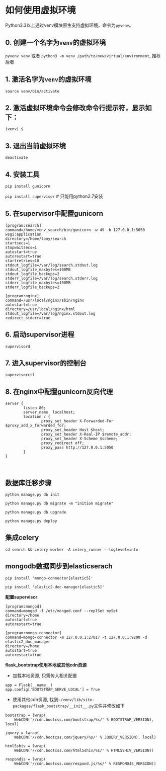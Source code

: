 # 如何使用虚拟环境

Python3.3以上通过venv模块原生支持虚拟环境，命令为`pyvenv`。

##  0. 创建一个名字为`venv`的虚拟环境

`pyvenv venv` 或者 `python3 -m venv /path/to/new/virtual/environment`, 推荐后者

## 1. 激活名字为`venv`的虚拟环境

`source venv/bin/activate`

## 2. 激活虚拟环境命令会修改命令行提示符，显示如下：

`(venv) $`

## 3. 退出当前虚拟环境

`deactivate`

## 4. 安装工具

`pip install gunicorn`

`pip install supervisor` # 只能用python2.7安装

## 5. 在supervisor中配置gunicorn

```
[program:search]
command=/home/venv_search/bin/gunicorn -w 49 -b 127.0.0.1:5050 wsgi:application
directory=/home/tony/search
startsecs=1
stopwaitsecs=1
autostart=true
autorestart=true
startretries=10
stdout_logfile=/var/log/search.stdout.log
stdout_logfile_maxbytes=100MB
stdout_logfile_backups=2
stderr_logfile=/var/log/search.stderr.log
stderr_logfile_maxbytes=100MB
stderr_logfile_backups=2

[program:nginx]
command=/usr/local/nginx/sbin/nginx
autostart=true
directory=/usr/local/nginx/html
stdout_logfile=/var/log/nginx.stdout.log
redirect_stderr=true
```

## 6. 启动supervisor进程

`supervisord`

## 7. 进入supervisor的控制台

`supervisorctl`

## 8. 在nginx中配置gunicorn反向代理

```
server {
        listen 80;
        server_name  localhost;
        location / {
                proxy_set_header X-Forwarded-For $proxy_add_x_forwarded_for;
                proxy_set_header Host $host;
                proxy_set_header X-Real-IP $remote_addr;
                proxy_set_header X-Scheme $scheme;
                proxy_redirect off;
                proxy_pass http://127.0.0.1:5050
        }
}

```

<br/>

## 数据库迁移步骤

`python manage.py db init`

`python manage.py db migrate -m "inition migrate"`

`python manage.py db upgrade`

`python manage.py deploy`


## 集成celery

`cd search && celery worker -A celery_runner --loglevel=info`


## mongodb数据同步到elasticserach

`pip install 'mongo-connector[elastic5]'`

`pip install 'elastic2-doc-manager[elastic5]'`

**配置supervisor**

```
[program:mongod]
command=mongod -f /etc/mongod.conf --replSet mySet
directory=/home
autostart=true
autorestart=true

[program:mongo-connector]
command=mongo-connector -m 127.0.0.1:27017 -t 127.0.0.1:9200 -d elastic2_doc_manager
directory=/home
autostart=true
autorestart=true
```

**flask_bootstrap使用本地或其他cdn资源**

- 加载本地资源, 只需传入相关配置

```
app = Flask(__name__)
app.config['BOOTSTRAP_SERVE_LOCAL'] = True
```

- 使用其他cdn资源, 找到`~/venv/lib/site-packages/flask_bootstrap/__init__.py`文件并修改如下

```
bootstrap = lwrap(
    WebCDN('//cdn.bootcss.com/bootstrap/%s/' % BOOTSTRAP_VERSION), local)

jquery = lwrap(
    WebCDN('//cdn.bootcss.com/jquery/%s/' % JQUERY_VERSION), local)

html5shiv = lwrap(
    WebCDN('//cdn.bootcss.com/html5shiv/%s/' % HTML5SHIV_VERSION))

respondjs = lwrap(
    WebCDN('//cdn.bootcss.com/respond.js/%s/' % RESPONDJS_VERSION))
```
